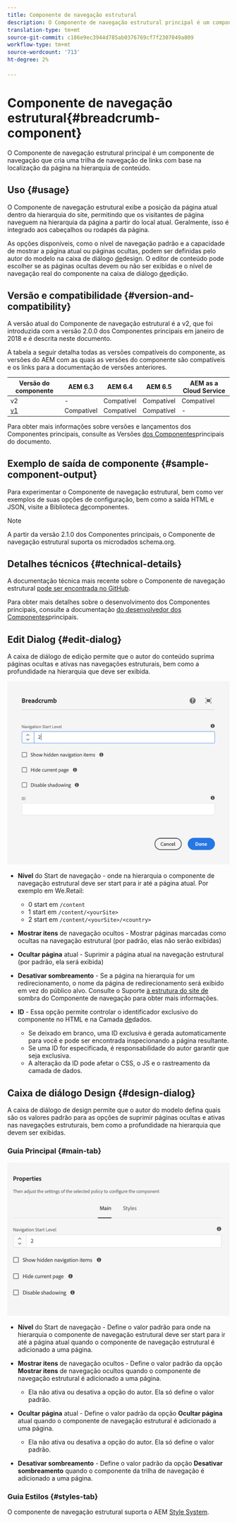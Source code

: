 ```yaml
---
title: Componente de navegação estrutural
description: O Componente de navegação estrutural principal é um componente de navegação que cria uma trilha de navegação de links com base na localização da página na hierarquia de conteúdo.
translation-type: tm+mt
source-git-commit: c186e9ec3944d785ab0376769cf7f2307049a809
workflow-type: tm+mt
source-wordcount: '713'
ht-degree: 2%

---
```



# Componente de navegação estrutural{#breadcrumb-component}

O Componente de navegação estrutural principal é um componente de navegação que cria uma trilha de navegação de links com base na localização da página na hierarquia de conteúdo.

## Uso {#usage}

O Componente de navegação estrutural exibe a posição da página atual dentro da hierarquia do site, permitindo que os visitantes de página naveguem na hierarquia da página a partir do local atual. Geralmente, isso é integrado aos cabeçalhos ou rodapés da página.

As opções disponíveis, como o nível de navegação padrão e a capacidade de mostrar a página atual ou páginas ocultas, podem ser definidas pelo autor do modelo na caixa de diálogo [de](#design-dialog)design. O editor de conteúdo pode escolher se as páginas ocultas devem ou não ser exibidas e o nível de navegação real do componente na caixa de diálogo [de](#edit-dialog)edição.

## Versão e compatibilidade {#version-and-compatibility}

A versão atual do Componente de navegação estrutural é a v2, que foi introduzida com a versão 2.0.0 dos Componentes principais em janeiro de 2018 e é descrita neste documento.

A tabela a seguir detalha todas as versões compatíveis do componente, as versões do AEM com as quais as versões do componente são compatíveis e os links para a documentação de versões anteriores.

| Versão do componente | AEM 6.3 | AEM 6.4 | AEM 6.5 | AEM as a Cloud Service |
|--- |--- |--- |--- |---|
| v2 | - | Compatível | Compatível | Compatível |
| [v1](v1/breadcrumb-v1.md) | Compatível | Compatível | Compatível | - |

Para obter mais informações sobre versões e lançamentos dos Componentes principais, consulte as Versões [dos Componentes](/help/versions.md)principais do documento.

## Exemplo de saída de componente {#sample-component-output}

Para experimentar o Componente de navegação estrutural, bem como ver exemplos de suas opções de configuração, bem como a saída HTML e JSON, visite a Biblioteca [de](https://adobe.com/go/aem_cmp_library_breadcrumb)componentes.

>[!NOTE]
>
>A partir da versão 2.1.0 dos Componentes principais, o Componente de navegação estrutural suporta os microdados [](https://schema.org/BreadcrumbList)schema.org.

## Detalhes técnicos {#technical-details}

A documentação técnica mais recente sobre o Componente de navegação estrutural [pode ser encontrada no GitHub](https://adobe.com/go/aem_cmp_tech_breadcrumb_v2).

Para obter mais detalhes sobre o desenvolvimento dos Componentes principais, consulte a documentação [do desenvolvedor dos Componentes](/help/developing/overview.md)principais.

## Edit Dialog {#edit-dialog}

A caixa de diálogo de edição permite que o autor do conteúdo suprima páginas ocultas e ativas nas navegações estruturais, bem como a profundidade na hierarquia que deve ser exibida.

![Caixa de diálogo de edição de componentes da navegação estrutural](/help/assets/breadcrumb-edit.png)

* **Nível** do Start de navegação - onde na hierarquia o componente de navegação estrutural deve ser start para ir até a página atual. Por exemplo em We.Retail:

   * 0 start em `/content`
   * 1 start em `/content/<yourSite>`
   * 2 start em `/content/<yourSite>/<country>`

* **Mostrar itens** de navegação ocultos - Mostrar páginas marcadas como ocultas na navegação estrutural (por padrão, elas não serão exibidas)
* **Ocultar página** atual - Suprimir a página atual na navegação estrutural (por padrão, ela será exibida)
* **Desativar sombreamento** - Se a página na hierarquia for um redirecionamento, o nome da página de redirecionamento será exibido em vez do público alvo. Consulte o Suporte [à estrutura do site de](navigation.md#shadow-structure) sombra do Componente de navegação para obter mais informações.
* **ID** - Essa opção permite controlar o identificador exclusivo do componente no HTML e na Camada [de](/help/developing/data-layer/overview.md)dados.
   * Se deixado em branco, uma ID exclusiva é gerada automaticamente para você e pode ser encontrada inspecionando a página resultante.
   * Se uma ID for especificada, é responsabilidade do autor garantir que seja exclusiva.
   * A alteração da ID pode afetar o CSS, o JS e o rastreamento da camada de dados.

## Caixa de diálogo Design {#design-dialog}

A caixa de diálogo de design permite que o autor do modelo defina quais são os valores padrão para as opções de suprimir páginas ocultas e ativas nas navegações estruturais, bem como a profundidade na hierarquia que devem ser exibidas.

### Guia Principal {#main-tab}

![](/help/assets/breadcrumb-design.png)

* **Nível** do Start de navegação - Define o valor padrão para onde na hierarquia o componente de navegação estrutural deve ser start para ir até a página atual quando o componente de navegação estrutural é adicionado a uma página.
* **Mostrar itens** de navegação ocultos - Define o valor padrão da opção **Mostrar itens** de navegação ocultos quando o componente de navegação estrutural é adicionado a uma página.

   * Ela não ativa ou desativa a opção do autor. Ela só define o valor padrão.

* **Ocultar página** atual - Define o valor padrão da opção **Ocultar página** atual quando o componente de navegação estrutural é adicionado a uma página.

   * Ela não ativa ou desativa a opção do autor. Ela só define o valor padrão.

* **Desativar sombreamento** - Define o valor padrão da opção **Desativar sombreamento** quando o componente da trilha de navegação é adicionado a uma página.

### Guia Estilos {#styles-tab}

O componente de navegação estrutural suporta o AEM [Style System](/help/get-started/authoring.md#component-styling).
